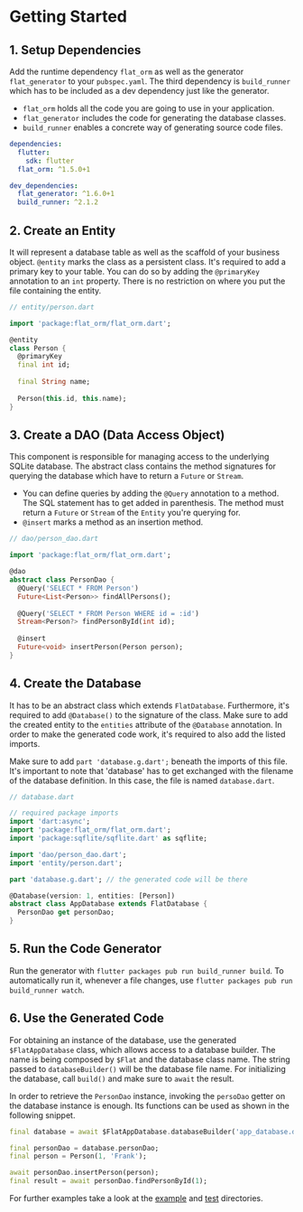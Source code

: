 # Getting Started

## 1. Setup Dependencies

Add the runtime dependency `flat_orm` as well as the generator `flat_generator` to your `pubspec.yaml`.
The third dependency is `build_runner` which has to be included as a dev dependency just like the generator.

- `flat_orm` holds all the code you are going to use in your application.
- `flat_generator` includes the code for generating the database classes.
- `build_runner` enables a concrete way of generating source code files.

```yaml
dependencies:
  flutter:
    sdk: flutter
  flat_orm: ^1.5.0+1

dev_dependencies:
  flat_generator: ^1.6.0+1
  build_runner: ^2.1.2
```

## 2. Create an Entity

It will represent a database table as well as the scaffold of your business object.
`@entity` marks the class as a persistent class.
It's required to add a primary key to your table.
You can do so by adding the `@primaryKey` annotation to an `int` property.
There is no restriction on where you put the file containing the entity.

```dart
// entity/person.dart

import 'package:flat_orm/flat_orm.dart';

@entity
class Person {
  @primaryKey
  final int id;
  
  final String name;
  
  Person(this.id, this.name);
}
```

## 3. Create a DAO (Data Access Object)

This component is responsible for managing access to the underlying SQLite database.
The abstract class contains the method signatures for querying the database which have to return a `Future` or `Stream`.

- You can define queries by adding the `@Query` annotation to a method.
  The SQL statement has to get added in parenthesis.
  The method must return a `Future` or `Stream` of the `Entity` you're querying for.
- `@insert` marks a method as an insertion method.

```dart
// dao/person_dao.dart

import 'package:flat_orm/flat_orm.dart';

@dao
abstract class PersonDao {
  @Query('SELECT * FROM Person')
  Future<List<Person>> findAllPersons();
  
  @Query('SELECT * FROM Person WHERE id = :id')
  Stream<Person?> findPersonById(int id);
  
  @insert
  Future<void> insertPerson(Person person);
}
```

## 4. Create the Database

It has to be an abstract class which extends `FlatDatabase`.
Furthermore, it's required to add `@Database()` to the signature of the class.
Make sure to add the created entity to the `entities` attribute of the `@Database` annotation.
In order to make the generated code work, it's required to also add the listed imports.

Make sure to add `part 'database.g.dart';` beneath the imports of this file.
It's important to note that 'database' has to get exchanged with the filename of the database definition.
In this case, the file is named `database.dart`.

```dart
// database.dart

// required package imports
import 'dart:async';
import 'package:flat_orm/flat_orm.dart';
import 'package:sqflite/sqflite.dart' as sqflite;

import 'dao/person_dao.dart';
import 'entity/person.dart';

part 'database.g.dart'; // the generated code will be there

@Database(version: 1, entities: [Person])
abstract class AppDatabase extends FlatDatabase {
  PersonDao get personDao;
}
```

## 5. Run the Code Generator

Run the generator with `flutter packages pub run build_runner build`.
To automatically run it, whenever a file changes, use `flutter packages pub run build_runner watch`.

## 6. Use the Generated Code

For obtaining an instance of the database, use the generated `$FlatAppDatabase` class, which allows access to a database builder.
The name is being composed by `$Flat` and the database class name.
The string passed to `databaseBuilder()` will be the database file name.
For initializing the database, call `build()` and make sure to `await` the result.

In order to retrieve the `PersonDao` instance, invoking the `persoDao` getter on the database instance is enough.
Its functions can be used as shown in the following snippet.

```dart
final database = await $FlatAppDatabase.databaseBuilder('app_database.db').build();

final personDao = database.personDao;
final person = Person(1, 'Frank');

await personDao.insertPerson(person);
final result = await personDao.findPersonById(1);
```

For further examples take a look at the [example](https://github.com/Amir-P/flat/tree/develop/example) and [test](https://github.com/Amir-P/flat/tree/develop/flat/test/integration) directories.
